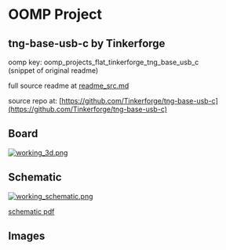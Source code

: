 # OOMP Project  
## tng-base-usb-c  by Tinkerforge  
  
oomp key: oomp_projects_flat_tinkerforge_tng_base_usb_c  
(snippet of original readme)  
  
  
  full source readme at [readme_src.md](readme_src.md)  
  
source repo at: [https://github.com/Tinkerforge/tng-base-usb-c](https://github.com/Tinkerforge/tng-base-usb-c)  
## Board  
  
[![working_3d.png](working_3d_600.png)](working_3d.png)  
## Schematic  
  
[![working_schematic.png](working_schematic_600.png)](working_schematic.png)  
  
[schematic pdf](working_schematic.pdf)  
## Images  
